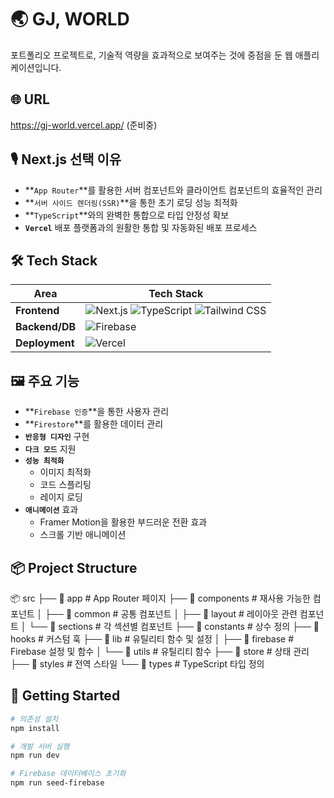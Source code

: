 # 🌏 GJ, WORLD

포트폴리오 프로젝트로, 기술적 역량을 효과적으로 보여주는 것에 중점을 둔 웹 애플리케이션입니다.

## 🌐 URL

https://gj-world.vercel.app/ (준비중)

## 🎙️ Next.js 선택 이유

- **`App Router`**를 활용한 서버 컴포넌트와 클라이언트 컴포넌트의 효율적인 관리
- **`서버 사이드 렌더링(SSR)`**을 통한 초기 로딩 성능 최적화
- **`TypeScript`**와의 완벽한 통합으로 타입 안정성 확보
- **`Vercel`** 배포 플랫폼과의 원활한 통합 및 자동화된 배포 프로세스

## 🛠️ Tech Stack

| Area           | Tech Stack                                                                                                                                                                                                                                                                                                                                         |
| -------------- | -------------------------------------------------------------------------------------------------------------------------------------------------------------------------------------------------------------------------------------------------------------------------------------------------------------------------------------------------- |
| **Frontend**   | ![Next.js](https://img.shields.io/badge/Next.js-000000?style=for-the-badge&logo=Next.js&logoColor=white) ![TypeScript](https://img.shields.io/badge/typescript-3178C6?style=for-the-badge&logo=typescript&logoColor=white) ![Tailwind CSS](https://img.shields.io/badge/Tailwind_CSS-06B6D4?style=for-the-badge&logo=Tailwind-CSS&logoColor=white) |
| **Backend/DB** | ![Firebase](https://img.shields.io/badge/Firebase-FFCA28?style=for-the-badge&logo=Firebase&logoColor=black)                                                                                                                                                                                                                                        |
| **Deployment** | ![Vercel](https://img.shields.io/badge/Vercel-000000?style=for-the-badge&logo=Vercel&logoColor=white)                                                                                                                                                                                                                                              |

## 🖼️ 주요 기능

- **`Firebase 인증`**을 통한 사용자 관리
- **`Firestore`**를 활용한 데이터 관리
- **`반응형 디자인`** 구현
- **`다크 모드`** 지원
- **`성능 최적화`**
  - 이미지 최적화
  - 코드 스플리팅
  - 레이지 로딩
- **`애니메이션`** 효과
  - Framer Motion을 활용한 부드러운 전환 효과
  - 스크롤 기반 애니메이션

## 📦 Project Structure

📦 src
├── 📂 app # App Router 페이지
├── 📂 components # 재사용 가능한 컴포넌트
│ ├── 📂 common # 공통 컴포넌트
│ ├── 📂 layout # 레이아웃 관련 컴포넌트
│ └── 📂 sections # 각 섹션별 컴포넌트
├── 📂 constants # 상수 정의
├── 📂 hooks # 커스텀 훅
├── 📂 lib # 유틸리티 함수 및 설정
│ ├── 📂 firebase # Firebase 설정 및 함수
│ └── 📂 utils # 유틸리티 함수
├── 📂 store # 상태 관리
├── 📂 styles # 전역 스타일
└── 📂 types # TypeScript 타입 정의

## 🚀 Getting Started

```bash
# 의존성 설치
npm install

# 개발 서버 실행
npm run dev

# Firebase 데이터베이스 초기화
npm run seed-firebase
```

